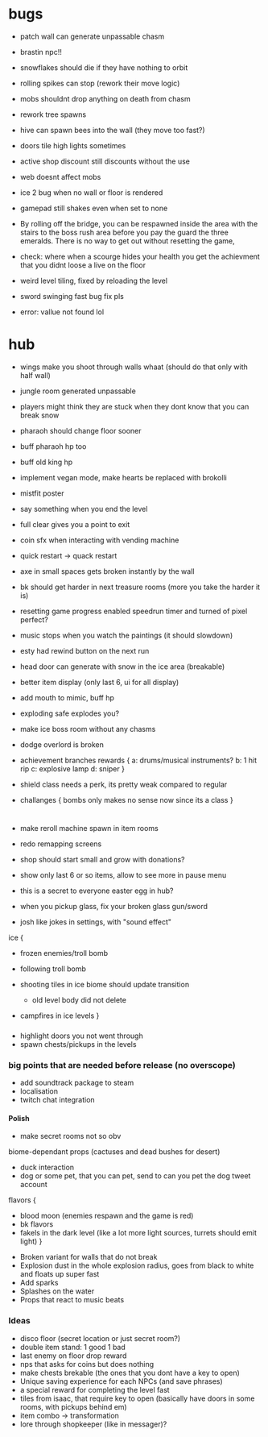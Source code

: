 # bugs

* patch wall can generate unpassable chasm
* brastin npc!!

* snowflakes should die if they have nothing to orbit
* rolling spikes can stop (rework their move logic)
* mobs shouldnt drop anything on death from chasm
* rework tree spawns
* hive can spawn bees into the wall (they move too fast?)
* doors tile high lights sometimes
* active shop discount still discounts without the use
* web doesnt affect mobs
* ice 2 bug when no wall or floor is rendered

* gamepad still shakes even when set to none
* By rolling off the bridge, you can be respawned inside the area with the stairs to the boss rush area before you pay the guard the three emeralds. There is no way to get out without resetting the game,
* check: where when a scourge hides your health you get the achievment that you didnt loose a live on the floor

* weird level tiling, fixed by reloading the level
* sword swinging fast bug fix pls
* error: vallue not found lol

# hub

* wings make you shoot through walls whaat (should do that only with half wall)

* jungle room generated unpassable
* players might think they are stuck when they dont know that you can break snow

* pharaoh should change floor sooner

* buff pharaoh hp too
* buff old king hp

* implement vegan mode, make hearts be replaced with brokolli
* mistfit poster
* say something when you end the level
* full clear gives you a point to exit
* coin sfx when interacting with vending machine
* quick restart -> quack restart
* axe in small spaces gets broken instantly by the wall
* bk should get harder in next treasure rooms (more you take the harder it is)
* resetting game progress enabled speedrun timer and turned of pixel perfect?
* music stops when you watch the paintings (it should slowdown)
* esty had rewind button on the next run

* head door can generate with snow in the ice area (breakable)
* better item display (only last 6, ui for all display)
* add mouth to mimic, buff hp 
* exploding safe explodes you?
* make ice boss room without any chasms
* dodge overlord is broken

* achievement branches rewards {
 a: drums/musical instruments?
 b: 1 hit rip
 c: explosive lamp
 d: sniper
}

* shield class needs a perk, its pretty weak compared to regular

* challanges {
 bombs only makes no sense now since its a class
}

#

* make reroll machine spawn in item rooms

* redo remapping screens
* shop should start small and grow with donations?
* show only last 6 or so items, allow to see more in pause menu
* this is a secret to everyone easter egg in hub?

* when you pickup glass, fix your broken glass gun/sword
* josh like jokes in settings, with "sound effect"

ice {
 * frozen enemies/troll bomb
 * following troll bomb
 * shooting tiles in ice biome should update transition
   + old level body did not delete

 * campfires in ice levels
}

###

* highlight doors you not went through
* spawn chests/pickups in the levels

### big points that are needed before release (no overscope)

* add soundtrack package to steam
* localisation
* twitch chat integration

#### Polish

* make secret rooms not so obv

biome-dependant props (cactuses and dead bushes for desert)
* duck interaction
* dog or some pet, that you can pet, send to can you pet the dog tweet account

flavors {
 + blood moon (enemies respawn and the game is red)
 + bk flavors
 + fakels in the dark level (like a lot more light sources, turrets should emit light)
}

* Broken variant for walls that do not break
* Explosion dust in the whole explosion radius, goes from black to white and floats up super fast
* Add sparks
* Splashes on the water
* Props that react to music beats

### Ideas

* disco floor (secret location or just secret room?)
* double item stand: 1 good 1 bad
* last enemy on floor drop reward
* nps that asks for coins but does nothing
* make chests brekable (the ones that you dont have a key to open)
* Unique saving experience for each NPCs (and save phrases)
* a special reward for completing the level fast
* tiles from isaac, that require key to open (basically have doors in some rooms, with pickups behind em)
* item combo -> transformation
* lore through shopkeeper (like in messager)?
